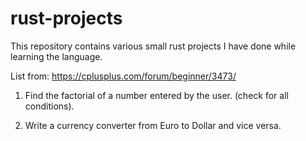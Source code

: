 # rust-projects
This repository contains various small rust projects I have done while learning the language.

List from: https://cplusplus.com/forum/beginner/3473/

1. Find the factorial of a number entered by the user. (check for all conditions).

2. Write a currency converter from Euro to Dollar and vice versa.